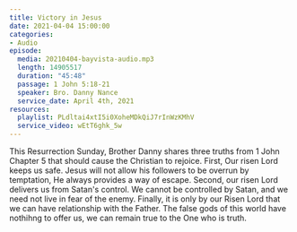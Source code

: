 ```yaml
---
title: Victory in Jesus
date: 2021-04-04 15:00:00
categories:
- Audio
episode:
  media: 20210404-bayvista-audio.mp3
  length: 14905517
  duration: "45:48"
  passage: 1 John 5:18-21
  speaker: Bro. Danny Nance
  service_date: April 4th, 2021
resources:
  playlist: PLdltai4xtI5i0XoheMDkQiJ7rInWzKMhV
  service_video: wEtT6ghk_5w
---
```

This Resurrection Sunday, Brother Danny shares three truths  from 1 John Chapter 5 that should cause the Christian to rejoice.  First, Our risen Lord keeps us safe.  Jesus will not allow his followers to be overrun by temptation, He always provides a way of escape.  Second, our risen Lord delivers us from Satan's control.  We cannot be controlled by Satan, and we need not live in fear of the enemy.  Finally, it is only by our Risen Lord that we can have relationship with the Father.  The false gods of this world have nothihng to offer us, we can remain true to the One who is truth.